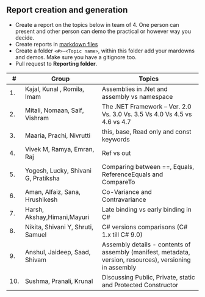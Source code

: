 ## Report creation and generation
- Create a report on the topics below in team of 4. One person can present and other person can demo the practical or however way you decide.
- Create reports in [markdown files](https://github.com/adam-p/markdown-here/wiki/Markdown-Cheatsheet#headers) 
- Create a folder `<#>-<Topic name>`, within this folder add your mardowns and demos. Make sure you have a gitignore too.
- Pull request to **Reporting folder**.
  
| #   |Group |    Topics                                                             |
|----|-|-----------------------------------------------------------------------------|
| 1. |Kajal, Kunal , Romila, Imam | Assemblies in .Net and assembly vs namespace|
| 2. |Mitali, Nomaan, Saif, Vishram | The .NET Framework – Ver. 2.0 Vs. 3.0 Vs. 3.5 Vs 4.0 Vs 4.5 vs 4.6 vs 4.7|
| 3. | Maaria, Prachi, Nivrutti  | this, base, Read only and const keywords|
| 4. | Vivek M, Ramya, Emran, Raj | Ref vs out|
| 5. |Yogesh, Lucky, Shivani G, Pratiksha | Comparing between ==, Equals, ReferenceEquals and CompareTo|
| 6. | Aman, Alfaiz, Sana, Hrushikesh | Co-Variance and Contravariance|
| 7. | Harsh, Akshay,Himani,Mayuri  | Late binding vs early binding in C#|
| 8. | Nikita, Shivani Y, Shruti, Samuel | C# versions comparisons (C# 1.x till C# 9.0)|
| 9. | Anshul, Jaideep, Saad, Shivam | Assembly details - contents of assembly (manifest, metadata, version, resources), versioning in assembly|
|10.|Sushma, Pranali, Krunal | Discussing Public, Private, static and Protected Constructor |